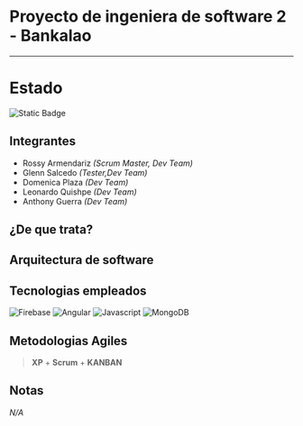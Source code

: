 # Proyecto de ingeniera de software 2 - Bankalao

***

# Estado

![Static Badge](https://img.shields.io/badge/Estado-EN_DESARROLLO-green)

## Integrantes

- Rossy Armendariz _(Scrum Master, Dev Team)_
- Glenn Salcedo _(Tester,Dev Team)_
- Domenica Plaza _(Dev Team)_
- Leonardo Quishpe _(Dev Team)_
- Anthony Guerra _(Dev Team)_

## ¿De que trata?

## Arquitectura de software

## Tecnologias empleados

![Firebase](https://img.shields.io/badge/Firebase-DD2C00.svg?style=for-the-badge&logo=Firebase&logoColor=white)
![Angular](https://img.shields.io/badge/Angular-0F0F11.svg?style=for-the-badge&logo=Angular&logoColor=white)
![Javascript](https://img.shields.io/badge/JavaScript-F7DF1E.svg?style=for-the-badge&logo=JavaScript&logoColor=black)
![MongoDB](https://img.shields.io/badge/MongoDB-47A248.svg?style=for-the-badge&logo=MongoDB&logoColor=white)

## Metodologias Agiles

> **XP** + **Scrum** + **KANBAN**

## Notas
 _N/A_
